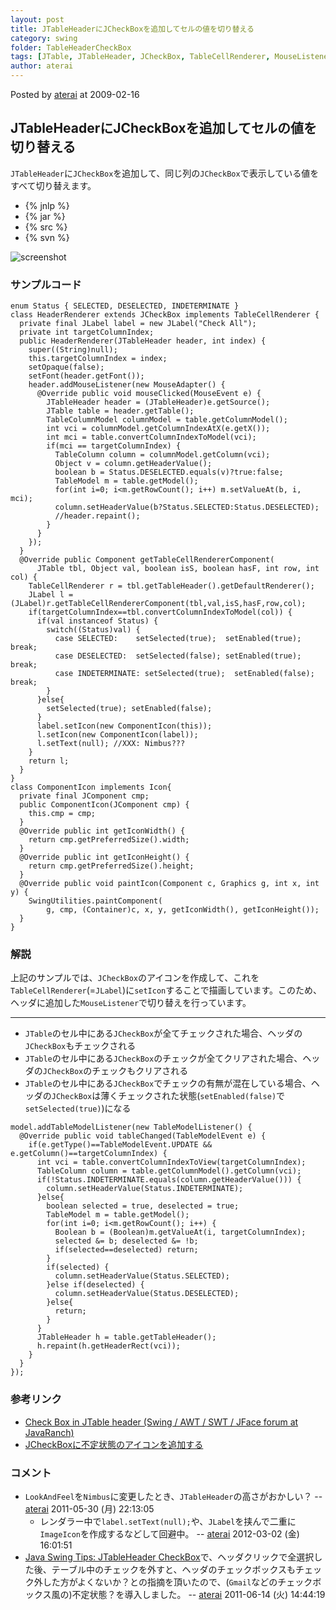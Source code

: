 ```yaml
---
layout: post
title: JTableHeaderにJCheckBoxを追加してセルの値を切り替える
category: swing
folder: TableHeaderCheckBox
tags: [JTable, JTableHeader, JCheckBox, TableCellRenderer, MouseListener, Icon, JLabel]
author: aterai
---
```


Posted by [aterai](http://terai.xrea.jp/aterai.html) at 2009-02-16

## JTableHeaderにJCheckBoxを追加してセルの値を切り替える
`JTableHeader`に`JCheckBox`を追加して、同じ列の`JCheckBox`で表示している値をすべて切り替えます。

- {% jnlp %}
- {% jar %}
- {% src %}
- {% svn %}

<!-- dummy comment line for breaking list -->

![screenshot](https://lh6.googleusercontent.com/_9Z4BYR88imo/TQTUf8Li6CI/AAAAAAAAAmI/mj7-1IwK86o/s800/TableHeaderCheckBox.png)

### サンプルコード
<pre class="prettyprint"><code>enum Status { SELECTED, DESELECTED, INDETERMINATE }
class HeaderRenderer extends JCheckBox implements TableCellRenderer {
  private final JLabel label = new JLabel("Check All");
  private int targetColumnIndex;
  public HeaderRenderer(JTableHeader header, int index) {
    super((String)null);
    this.targetColumnIndex = index;
    setOpaque(false);
    setFont(header.getFont());
    header.addMouseListener(new MouseAdapter() {
      @Override public void mouseClicked(MouseEvent e) {
        JTableHeader header = (JTableHeader)e.getSource();
        JTable table = header.getTable();
        TableColumnModel columnModel = table.getColumnModel();
        int vci = columnModel.getColumnIndexAtX(e.getX());
        int mci = table.convertColumnIndexToModel(vci);
        if(mci == targetColumnIndex) {
          TableColumn column = columnModel.getColumn(vci);
          Object v = column.getHeaderValue();
          boolean b = Status.DESELECTED.equals(v)?true:false;
          TableModel m = table.getModel();
          for(int i=0; i&lt;m.getRowCount(); i++) m.setValueAt(b, i, mci);
          column.setHeaderValue(b?Status.SELECTED:Status.DESELECTED);
          //header.repaint();
        }
      }
    });
  }
  @Override public Component getTableCellRendererComponent(
      JTable tbl, Object val, boolean isS, boolean hasF, int row, int col) {
    TableCellRenderer r = tbl.getTableHeader().getDefaultRenderer();
    JLabel l = (JLabel)r.getTableCellRendererComponent(tbl,val,isS,hasF,row,col);
    if(targetColumnIndex==tbl.convertColumnIndexToModel(col)) {
      if(val instanceof Status) {
        switch((Status)val) {
          case SELECTED:    setSelected(true);  setEnabled(true);  break;
          case DESELECTED:  setSelected(false); setEnabled(true);  break;
          case INDETERMINATE: setSelected(true);  setEnabled(false); break;
        }
      }else{
        setSelected(true); setEnabled(false);
      }
      label.setIcon(new ComponentIcon(this));
      l.setIcon(new ComponentIcon(label));
      l.setText(null); //XXX: Nimbus???
    }
    return l;
  }
}
class ComponentIcon implements Icon{
  private final JComponent cmp;
  public ComponentIcon(JComponent cmp) {
    this.cmp = cmp;
  }
  @Override public int getIconWidth() {
    return cmp.getPreferredSize().width;
  }
  @Override public int getIconHeight() {
    return cmp.getPreferredSize().height;
  }
  @Override public void paintIcon(Component c, Graphics g, int x, int y) {
    SwingUtilities.paintComponent(
        g, cmp, (Container)c, x, y, getIconWidth(), getIconHeight());
  }
}
</code></pre>

### 解説
上記のサンプルでは、`JCheckBox`のアイコンを作成して、これを`TableCellRenderer`(=`JLabel`)に`setIcon`することで描画しています。このため、ヘッダに追加した`MouseListener`で切り替えを行っています。

- - - -
- `JTable`のセル中にある`JCheckBox`が全てチェックされた場合、ヘッダの`JCheckBox`もチェックされる
- `JTable`のセル中にある`JCheckBox`のチェックが全てクリアされた場合、ヘッダの`JCheckBox`のチェックもクリアされる
- `JTable`のセル中にある`JCheckBox`でチェックの有無が混在している場合、ヘッダの`JCheckBox`は薄くチェックされた状態(`setEnabled(false)`で`setSelected(true)`)になる

<!-- dummy comment line for breaking list -->

<pre class="prettyprint"><code>model.addTableModelListener(new TableModelListener() {
  @Override public void tableChanged(TableModelEvent e) {
    if(e.getType()==TableModelEvent.UPDATE &amp;&amp; e.getColumn()==targetColumnIndex) {
      int vci = table.convertColumnIndexToView(targetColumnIndex);
      TableColumn column = table.getColumnModel().getColumn(vci);
      if(!Status.INDETERMINATE.equals(column.getHeaderValue())) {
        column.setHeaderValue(Status.INDETERMINATE);
      }else{
        boolean selected = true, deselected = true;
        TableModel m = table.getModel();
        for(int i=0; i&lt;m.getRowCount(); i++) {
          Boolean b = (Boolean)m.getValueAt(i, targetColumnIndex);
          selected &amp;= b; deselected &amp;= !b;
          if(selected==deselected) return;
        }
        if(selected) {
          column.setHeaderValue(Status.SELECTED);
        }else if(deselected) {
          column.setHeaderValue(Status.DESELECTED);
        }else{
          return;
        }
      }
      JTableHeader h = table.getTableHeader();
      h.repaint(h.getHeaderRect(vci));
    }
  }
});
</code></pre>

### 参考リンク
- [Check Box in JTable header (Swing / AWT / SWT / JFace forum at JavaRanch)](http://www.coderanch.com/t/343795/Swing-AWT-SWT-JFace/java/Check-Box-JTable-header)
- [JCheckBoxに不定状態のアイコンを追加する](http://terai.xrea.jp/Swing/TriStateCheckBox.html)

<!-- dummy comment line for breaking list -->

### コメント
- `LookAndFeel`を`Nimbus`に変更したとき、`JTableHeader`の高さがおかしい？ -- [aterai](http://terai.xrea.jp/aterai.html) 2011-05-30 (月) 22:13:05
    - レンダラー中で`label.setText(null);`や、`JLabel`を挟んで二重に`ImageIcon`を作成するなどして回避中。 -- [aterai](http://terai.xrea.jp/aterai.html) 2012-03-02 (金) 16:01:51
- [Java Swing Tips: JTableHeader CheckBox](http://java-swing-tips.blogspot.com/2009/02/jtableheader-checkbox.html)で、ヘッダクリックで全選択した後、テーブル中のチェックを外すと、ヘッダのチェックボックスもチェック外した方がよくないか？との指摘を頂いたので、(`Gmail`などのチェックボックス風の)不定状態？を導入しました。 -- [aterai](http://terai.xrea.jp/aterai.html) 2011-06-14 (火) 14:44:19

<!-- dummy comment line for breaking list -->

